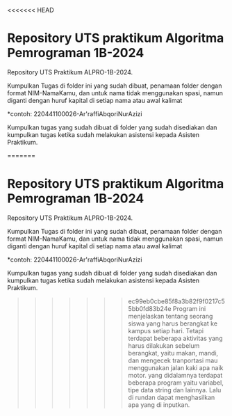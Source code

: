 <<<<<<< HEAD
# Repository UTS praktikum Algoritma Pemrograman 1B-2024

Repository UTS Praktikum ALPRO-1B-2024.

Kumpulkan Tugas di folder ini yang sudah dibuat, penamaan folder dengan format NIM-NamaKamu, dan untuk nama tidak menggunakan spasi, namun diganti dengan huruf kapital di setiap nama atau awal kalimat

\*contoh: 220441100026-Ar'raffiAbqoriNurAzizi

Kumpulkan tugas yang sudah dibuat di folder yang sudah disediakan dan kumpulkan tugas ketika sudah melakukan asistensi kepada Asisten Praktikum.


=======
# Repository UTS praktikum Algoritma Pemrograman 1B-2024

Repository UTS Praktikum ALPRO-1B-2024.

Kumpulkan Tugas di folder ini yang sudah dibuat, penamaan folder dengan format NIM-NamaKamu, dan untuk nama tidak menggunakan spasi, namun diganti dengan huruf kapital di setiap nama atau awal kalimat

\*contoh: 220441100026-Ar'raffiAbqoriNurAzizi

Kumpulkan tugas yang sudah dibuat di folder yang sudah disediakan dan kumpulkan tugas ketika sudah melakukan asistensi kepada Asisten Praktikum.


>>>>>>> ec99eb0cbe85f8a3b82f9f0217c55bb0fd83b24e
Program ini menjelaskan tentang seorang siswa yang harus berangkat ke kampus setiap hari. Tetapi terdapat beberapa aktivitas yang harus dilakukan  sebelum berangkat, yaitu makan, mandi, dan mengecek tranportasi mau menggunakan jalan kaki apa naik motor. yang didalamnya terdapat beberapa program yaitu variabel,  tipe data string dan lainnya. Lalu di rundan dapat menghasilkan apa yang di inputkan.